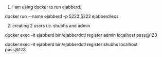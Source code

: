 1. I am using docker to run ejabberd.

docker run --name ejabberd -p 5222:5222 ejabberd/ecs

2. creating 2 users i.e. shubhs and admin

docker exec -it ejabberd bin/ejabberdctl register admin localhost pass@123

docker exec -it ejabberd bin/ejabberdctl register shubhs localhost pass@123